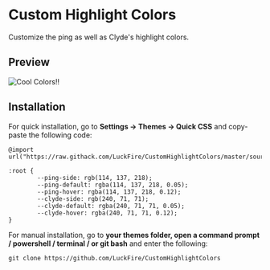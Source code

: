 # Custom Highlight Colors
Customize the ping as well as Clyde's highlight colors.

## Preview 
![Cool Colors!!](https://cdn.discordapp.com/attachments/738968109288914976/748687267052126238/unknown.png)

## Installation
For quick installation, go to **Settings -> Themes -> Quick CSS** and copy-paste the following code:

    @import url("https://raw.githack.com/LuckFire/CustomHighlightColors/master/source.css");

    :root {
            --ping-side: rgb(114, 137, 218);
            --ping-default: rgba(114, 137, 218, 0.05);
            --ping-hover: rgba(114, 137, 218, 0.12);
            --clyde-side: rgb(240, 71, 71); 
            --clyde-default: rgba(240, 71, 71, 0.05);
            --clyde-hover: rgba(240, 71, 71, 0.12);
    }
    
For manual installation, go to **your themes folder, open a command prompt / powershell / terminal / or git bash** and enter the following:

    git clone https://github.com/LuckFire/CustomHighlightColors
